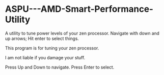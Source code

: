 # ASPU---AMD-Smart-Performance-Utility
A utility to tune power levels of your zen processor.  Navigate with down and up arrows; Hit enter to select things.


This program is for tuning your zen processor.

I am not liable if you damage your stuff.

Press Up and Down to navigate. Press Enter to select.
